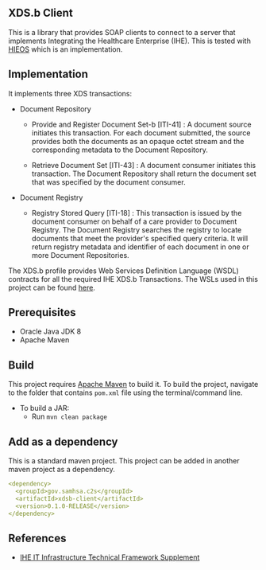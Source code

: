 ## XDS.b Client

This is a library that provides  SOAP clients to connect to a server that implements Integrating the Healthcare Enterprise (IHE). This is tested with [HIEOS](https://github.com/kef/hieos) which is an implementation. 


## Implementation

It implements three XDS transactions:

+ Document Repository

	+ Provide and Register Document Set-b [ITI-41] : A document source initiates this transaction. For each document submitted, the source provides both the documents as an opaque octet stream and the corresponding metadata to the Document Repository.

	+ Retrieve Document Set [ITI-43] : A document consumer initiates this transaction. The Document Repository shall return the document set that was specified by the document consumer.

+ Document Registry

	+ Registry Stored Query [ITI-18] : This transaction is issued by the document consumer on behalf of a care provider to Document Registry. The Document Registry searches the registry to locate documents that meet the provider's specified query criteria. It will return registry metadata and identifier of each document in one or more Document Repositories.

The XDS.b profile provides Web Services Definition Language (WSDL) contracts for all the required IHE XDS.b Transactions. The WSLs used in this project can be found [here](ftp://ftp.ihe.net/TF_Implementation_Material/ITI/wsdl/).

## Prerequisites

+ Oracle Java JDK 8
+ Apache Maven


## Build

This project requires [Apache Maven](https://maven.apache.org) to build it. To build the project, navigate to the folder that contains `pom.xml` file using the terminal/command line.

+ To build a JAR:
    + Run `mvn clean package`


## Add as a dependency

This is a standard maven project. This project can be added in another maven project as a dependency.

```yml
<dependency>
  <groupId>gov.samhsa.c2s</groupId>
  <artifactId>xdsb-client</artifactId>
  <version>0.1.0-RELEASE</version>
</dependency>
```


## References
+ [IHE IT Infrastructure Technical Framework Supplement](http://www.ihe.net/uploadedFiles/Documents/ITI/IHE_ITI_TF_Vol1.pdf)